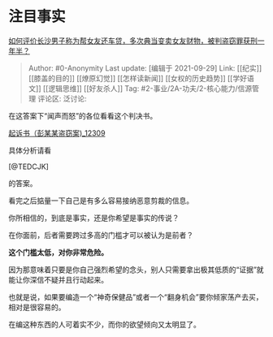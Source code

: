# 注目事实
[如何评价长沙男子称为帮女友还车贷，多次典当变卖女友财物，被判盗窃罪获刑一年半？](https://www.zhihu.com/question/489632025/answer/2146935196)

> Author: #0-Anonymity
> Last update: [编辑于 2021-09-29]
> Link: [[纪实]] [[膝盖的目的]] [[燎原幻觉]] [[怎样读新闻]] [[女权的历史趋势]] [[学好语文]] [[逻辑思维]] [[好友杀人]]
> Tag: #2-事业/2A-功夫/2-核心能力/信源管理
> 评论区:
> 泛讨论:

在这答案下“闻声而怒”的各位看看这个判决书。

[起诉书（彭某某盗窃案)_12309](https://link.zhihu.com/?target=https%3A//www.12309.gov.cn/12309/gj/hun/css/csstxq/zjxflws/202106/t20210621_9797963.shtml)

具体分析请看

[@TEDCJK]

的答案。

看完之后掂量一下自己是有多么容易接纳恶意剪裁的信息。

你所相信的，到底是事实，还是你希望是事实的传说？

在你面前，后者需要跨过多高的门槛才可以被认为是前者？

**这个门槛太低，对你非常危险。**

因为那意味着只要是你自己强烈希望的念头，别人只需要拿出极其低质的“证据”就能让你深信不疑并且行动起来。

也就是说，如果要编造一个“神奇保健品”或者一个“翻身机会”要你倾家荡产去买，相对是很容易的。

在编这种东西的人可着实不少，而你的欲望倾向又太明显了。
